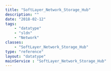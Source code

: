 ```yaml
---
title: "SoftLayer_Network_Storage_Hub"
description: ""
date: "2018-02-12"
tags:
    - "datatype"
    - "sldn"
    - "Network"
classes:
    - "SoftLayer_Network_Storage_Hub"
type: "reference"
layout: "datatype"
mainService : "SoftLayer_Network_Storage_Hub"
---
```

